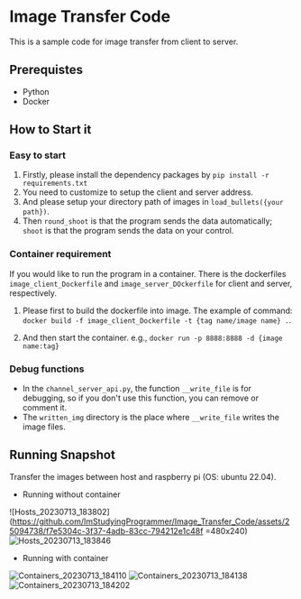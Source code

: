# Image Transfer Code
This is a sample code for image transfer from client to server.

## Prerequistes
* Python
* Docker

## How to Start it
### Easy to start
1. Firstly, please install the dependency packages by `pip install -r requirements.txt`
2. You need to customize to setup the client and server address.
3. And please setup your directory path of images in `load_bullets({your path})`.
4. Then `round_shoot` is that the program sends the data automatically; `shoot` is that the program sends the data on your control.

### Container requirement
If you would like to run the program in a container. There is the dockerfiles `image_client_Dockerfile` and `image_server_DOckerfile` for client and server, respectively.

1. Please first to build the dockerfile into image. The example of command: `docker build -f image_client_Dockerfile -t {tag name/image name} .`.

2. And then start the container. e.g., `docker run -p 8888:8888 -d {image name:tag}`

### Debug functions
* In the `channel_server_api.py`, the function `__write_file` is for debugging, so if you don't use this function, you can remove or comment it.
* The `written_img` directory is the place where `__write_file` writes the image files.

## Running Snapshot
Transfer the images between host and raspberry pi (OS: ubuntu 22.04).
* Running without container

![Hosts_20230713_183802](https://github.com/ImStudyingProgrammer/Image_Transfer_Code/assets/25094738/f7e5304c-3f37-4adb-83cc-794212e1c48f =480x240)
![Hosts_20230713_183846](https://github.com/ImStudyingProgrammer/Image_Transfer_Code/assets/25094738/2ac45cfd-6822-4a7c-8e71-f95e93618fcf)
* Running with container

![Containers_20230713_184110](https://github.com/ImStudyingProgrammer/Image_Transfer_Code/assets/25094738/a3a77125-11b8-4327-adb4-29bf87ffcebd)
![Containers_20230713_184138](https://github.com/ImStudyingProgrammer/Image_Transfer_Code/assets/25094738/0030fe1e-073b-45ee-bf1f-91d9965b5d0e)
![Containers_20230713_184202](https://github.com/ImStudyingProgrammer/Image_Transfer_Code/assets/25094738/2c133417-060e-433c-a030-113e423eee71)



